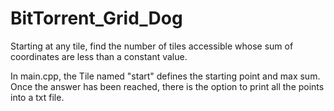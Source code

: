 BitTorrent_Grid_Dog
===================

Starting at any tile, find the number of tiles accessible whose sum of coordinates are less than a constant value.

In main.cpp, the Tile named "start" defines the starting point and max sum. Once the answer has been reached, there is the option to print all the points into a txt file.
